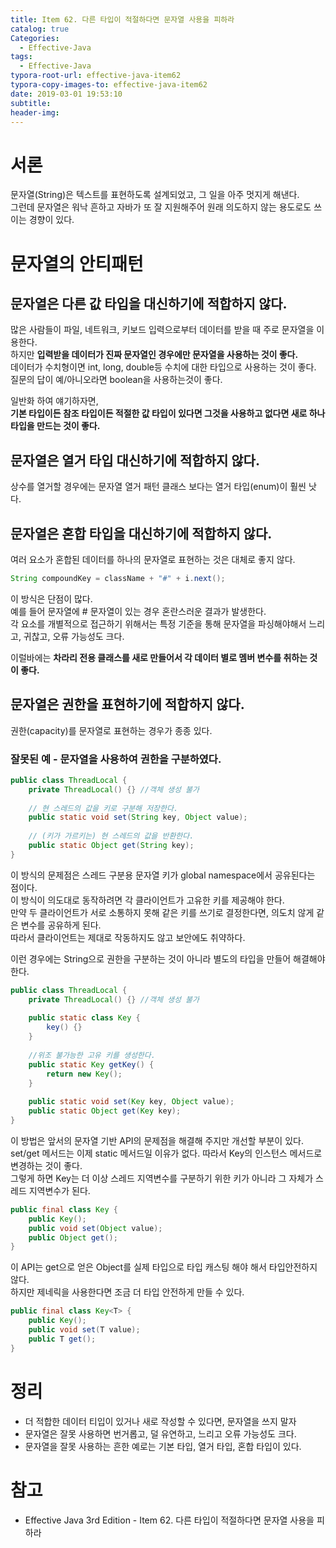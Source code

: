 ```yaml
---
title: Item 62. 다른 타입이 적절하다면 문자열 사용을 피하라
catalog: true
Categories:
  - Effective-Java
tags:
  - Effective-Java
typora-root-url: effective-java-item62
typora-copy-images-to: effective-java-item62
date: 2019-03-01 19:53:10
subtitle:
header-img:
---
```


# 서론

문자열(String)은 텍스트를 표현하도록 설계되었고, 그 일을 아주 멋지게 해낸다.  
그런데 문자열은 워낙 흔하고 자바가 또 잘 지원해주어 원래 의도하지 않는 용도로도 쓰이는 경향이 있다.



# 문자열의 안티패턴

## 문자열은 다른 값 타입을 대신하기에 적합하지 않다.

많은 사람들이 파일, 네트워크, 키보드 입력으로부터 데이터를 받을 때 주로 문자열을 이용한다.  
하지만 **입력받을 데이터가 진짜 문자열인 경우에만 문자열을 사용하는 것이 좋다.**  
데이터가 수치형이면 int, long, double등 수치에 대한 타입으로 사용하는 것이 좋다.  
질문의 답이 예/아니오라면 boolean을 사용하는것이 좋다.  

일반화 하여 얘기하자면,  
**기본 타입이든 참조 타입이든 적절한 값 타입이 있다면 그것을 사용하고 없다면 새로 하나 타입을 만드는 것이 좋다.**



## 문자열은 열거 타입 대신하기에 적합하지 않다.

상수를 열거할 경우에는 문자열 열거 패턴 클래스 보다는 열거 타입(enum)이 훨씬 낫다.



## 문자열은 혼합 타입을 대신하기에 적합하지 않다.

여러 요소가 혼합된 데이터를 하나의 문자열로 표현하는 것은 대체로 좋지 않다.

```java
String compoundKey = className + "#" + i.next();
```

이 방식은 단점이 많다.  
예를 들어 문자열에 # 문자열이 있는 경우 혼란스러운 결과가 발생한다.  
각 요소를 개별적으로 접근하기 위해서는 특정 기준을 통해 문자열을 파싱해야해서 느리고, 귀찮고, 오류 가능성도 크다.

이럴바에는 **차라리 전용 클래스를 새로 만들어서 각 데이터 별로 멤버 변수를 취하는 것이 좋다.**



## 문자열은 권한을 표현하기에 적합하지 않다.

권한(capacity)를 문자열로 표현하는 경우가 종종 있다.

### 잘못된 예 - 문자열을 사용하여 권한을 구분하였다.

```java
public class ThreadLocal {
    private ThreadLocal() {} //객체 생성 불가
    
    // 현 스레드의 값을 키로 구분해 저장한다.
    public static void set(String key, Object value);
    
    // (키가 가르키는) 현 스레드의 값을 반환한다.
    public static Object get(String key);
}
```

이 방식의 문제점은 스레드 구분용 문자열 키가 global namespace에서 공유된다는 점이다.  
이 방식이 의도대로 동작하려면 각 클라이언트가 고유한 키를 제공해야 한다.  
만약 두 클라이언트가 서로 소통하지 못해 같은 키를 쓰기로 결정한다면, 의도치 않게 같은 변수를 공유하게 된다.  
따라서 클라이언트는 제대로 작동하지도 않고 보안에도 취약하다.

이런 경우에는 String으로 권한을 구분하는 것이 아니라 별도의 타입을 만들어 해결해야 한다.

```java
public class ThreadLocal {
    private ThreadLocal() {} //객체 생성 불가
    
    public static class Key {
        key() {}
    }
    
    //위조 불가능한 고유 키를 생성한다.
    public static Key getKey() {
		return new Key();
    }
    
    public static void set(Key key, Object value);
    public static Object get(Key key);
}
```

이 방법은 앞서의 문자열 기반 API의 문제점을 해결해 주지만 개선할 부분이 있다.  
set/get 메서드는 이제 static 메서드일 이유가 없다. 따라서 Key의 인스턴스 메서드로 변경하는 것이 좋다.  
그렇게 하면 Key는 더 이상 스레드 지역변수를 구분하기 위한 키가 아니라 그 자체가 스레드 지역변수가 된다.  

```java
public final class Key {
    public Key();
    public void set(Object value);
    public Object get();
}
```

이 API는 get으로 얻은 Object를 실제 타입으로 타입 캐스팅 해야 해서 타입안전하지 않다.  
하지만 제네릭을 사용한다면 조금 더 타입 안전하게 만들 수 있다.

```java
public final class Key<T> {
    public Key();
    public void set(T value);
    public T get();
}
```



# 정리

* 더 적합한 데이터 티입이 있거나 새로 작성할 수 있다면, 문자열을 쓰지 말자
* 문자열은 잘못 사용하면 번거롭고, 덜 유연하고, 느리고 오류 가능성도 크다.
* 문자열을 잘못 사용하는 흔한 예로는 기본 타입, 열거 타입, 혼합 타입이 있다.



# 참고

* Effective Java 3rd Edition - Item 62. 다른 타입이 적절하다면 문자열 사용을 피하라